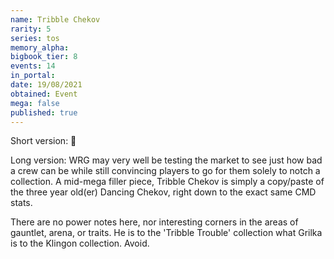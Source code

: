 ```yaml
---
name: Tribble Chekov
rarity: 5
series: tos
memory_alpha:
bigbook_tier: 8
events: 14
in_portal:
date: 19/08/2021
obtained: Event
mega: false
published: true
---
```


Short version: 💩

Long version: WRG may very well be testing the market to see just how bad a crew can be while still convincing players to go for them solely to notch a collection. A mid-mega filler piece, Tribble Chekov is simply a copy/paste of the three year old(er) Dancing Chekov, right down to the exact same CMD stats.

There are no power notes here, nor interesting corners in the areas of gauntlet, arena, or traits. He is to the 'Tribble Trouble' collection what Grilka is to the Klingon collection. Avoid.
